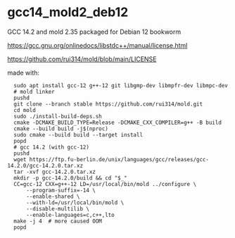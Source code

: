 # gcc14_mold2_deb12
GCC 14.2 and mold 2.35 packaged for Debian 12 bookworm

https://gcc.gnu.org/onlinedocs/libstdc++/manual/license.html

https://github.com/rui314/mold/blob/main/LICENSE

made with:
```
  sudo apt install gcc-12 g++-12 git libgmp-dev libmpfr-dev libmpc-dev 
  # mold linker
  pushd
  git clone --branch stable https://github.com/rui314/mold.git
  cd mold
  sudo ./install-build-deps.sh
  cmake -DCMAKE_BUILD_TYPE=Release -DCMAKE_CXX_COMPILER=g++ -B build
  cmake --build build -j$(nproc)
  sudo cmake --build build --target install
  popd
  # gcc 14.2 (with gcc-12)
  pushd
  wget https://ftp.fu-berlin.de/unix/languages/gcc/releases/gcc-14.2.0/gcc-14.2.0.tar.xz
  tar -xvf gcc-14.2.0.tar.xz
  mkdir -p gcc-14.2.0/build && cd "$_"
  CC=gcc-12 CXX=g++-12 LD=/usr/local/bin/mold ../configure \
      --program-suffix=-14 \
      --enable-shared \
      --with-ld=/usr/local/bin/mold \
      --disable-multilib \
      --enable-languages=c,c++,lto
  make -j 4  # more caused OOM
  popd
```


